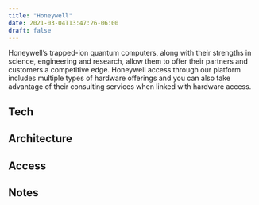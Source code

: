 ```yaml
---
title: "Honeywell"
date: 2021-03-04T13:47:26-06:00
draft: false
---
```


Honeywell’s trapped-ion quantum computers, along with their strengths in science, engineering and research, allow them to offer their partners and customers a competitive edge. Honeywell access through our platform includes multiple types of hardware offerings and you can also take advantage of their consulting services when linked with hardware access.
<!--more-->
## Tech


## Architecture


## Access


## Notes